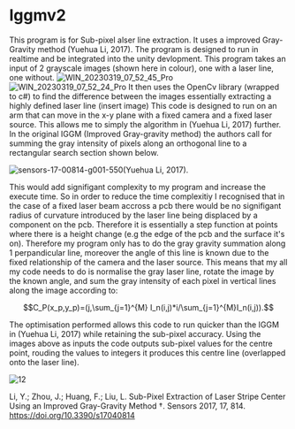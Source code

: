 # Iggmv2
This program is for Sub-pixel alser line extraction. It uses a improved Gray-Gravity method (Yuehua Li, 2017).
The program is designed to run in realtime and be integrated into the unity devlopment. This program takes an input of 2 grayscale images (shown here in colour), one with a laser line, one without.
![WIN_20230319_07_52_45_Pro](https://github.com/Jleaves350/Iggmv2/assets/9415271/42af03b2-db6e-4e0b-b392-b2a3ee7fa9a5)
![WIN_20230319_07_52_24_Pro](https://github.com/Jleaves350/Iggmv2/assets/9415271/e085d640-47d5-4a9c-8b59-2fce332f783d)
It then uses the OpenCv library (wrapped to c#) to find the difference between the images essentially extracting a highly defined laser line (insert image)
This code is designed to run on an arm that can move in the x-y plane with a fixed camera and a fixed laser source. This allows me to simply the algorithm in (Yuehua Li, 2017) further.
In the original IGGM (Improved Gray-gravity method) the authors call for summing the gray intensity of pixels along an orthogonal line to a rectangular search section shown below.

 ![sensors-17-00814-g001-550](https://github.com/Jleaves350/Iggmv2/assets/9415271/04249fac-8a05-4bb2-bf2d-3ac3cd293665)(Yuehua Li, 2017).

This would add signifigant complexity to my program and increase the execute time. So in order to reduce the time complexitiy I recognised that in the case of a fixed laser
beam accross a pcb there would be no signifigant radius of curvature introduced by the laser line being displaced by a component on the pcb. Therefore it is essentially a step function at points where
there is a height change (e.g the edge of the pcb and the surface it's on). Therefore my program only has to do the gray gravity summation along 1 perpandicular line, moreover the angle of this line is known due to
the fixed relationship of the camera and the laser source. This means that my all my code needs to do is normalise the gray laser line, rotate the image by the known angle, and sum the gray intensity of each pixel in 
vertical lines along the image according to:
```math
C_P(x_p,y_p)=(j,\sum_{j=1}^{M} I_n(i,j)*i/\sum_{j=1}^{M}I_n(i,j)).
```
The optimisation performed allows this code to run quicker than the IGGM in (Yuehua Li, 2017) while retaining the sub-pixel accuracy. Using the images above as inputs the code outputs sub-pixel values
for the centre point, rouding the values to integers it produces this centre line (overlapped onto the laser line).

![12](https://github.com/Jleaves350/Iggmv2/assets/9415271/375c169b-ff8e-4cf6-86c9-b397042ab86b)



Li, Y.; Zhou, J.; Huang, F.; Liu, L. Sub-Pixel Extraction of Laser Stripe Center Using an Improved Gray-Gravity Method †. Sensors 2017, 17, 814. https://doi.org/10.3390/s17040814
